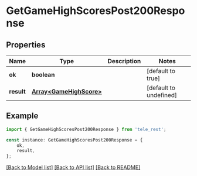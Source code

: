 # GetGameHighScoresPost200Response


## Properties

Name | Type | Description | Notes
------------ | ------------- | ------------- | -------------
**ok** | **boolean** |  | [default to true]
**result** | [**Array&lt;GameHighScore&gt;**](GameHighScore.md) |  | [default to undefined]

## Example

```typescript
import { GetGameHighScoresPost200Response } from 'tele_rest';

const instance: GetGameHighScoresPost200Response = {
    ok,
    result,
};
```

[[Back to Model list]](../README.md#documentation-for-models) [[Back to API list]](../README.md#documentation-for-api-endpoints) [[Back to README]](../README.md)
